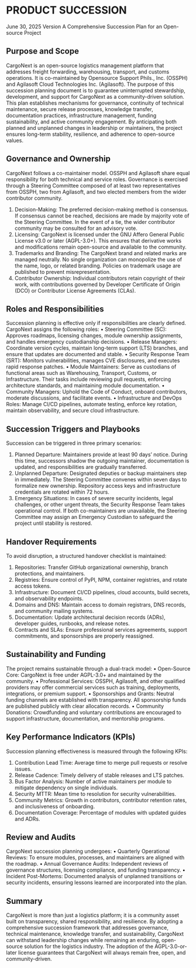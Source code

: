 # PRODUCT SUCCESSION
June 30, 2025 Version
A Comprehensive Succession Plan for an Open-source Project

## Purpose and Scope 
CargoNext is an open-source logistics management platform that addresses freight forwarding, warehousing, transport, and customs operations. It is co-maintained by Opensource Support Phils., Inc. (OSSPH) and Agilasoft Cloud Technologies Inc. (Agilasoft). The purpose of this succession planning document is to guarantee uninterrupted stewardship, development, and support for CargoNext as a community-driven solution. This plan establishes mechanisms for governance, continuity of technical maintenance, secure release processes, knowledge transfer, documentation practices, infrastructure management, funding sustainability, and active community engagement.
By anticipating both planned and unplanned changes in leadership or maintainers, the project ensures long-term stability, resilience, and adherence to open-source values.

## Governance and Ownership 
CargoNext follows a co-maintainer model. OSSPH and Agilasoft share equal responsibility for both technical and service roles. Governance is exercised through a Steering Committee composed of at least two representatives from OSSPH, two from Agilasoft, and two elected members from the wider contributor community.
1.	Decision-Making: The preferred decision-making method is consensus. If consensus cannot be reached, decisions are made by majority vote of the Steering Committee. In the event of a tie, the wider contributor community may be consulted for an advisory vote.
2.	Licensing: CargoNext is licensed under the GNU Affero General Public License v3.0 or later (AGPL-3.0+). This ensures that derivative works and modifications remain open-source and available to the community.
3.	Trademarks and Branding: The CargoNext brand and related marks are managed neutrally. No single organization can monopolize the use of the name, logo, or related branding. Policies on trademark usage are published to prevent misrepresentation.
4.	Contributor Ownership: Individual contributors retain copyright of their work, with contributions governed by Developer Certificate of Origin (DCO) or Contributor License Agreements (CLAs).

## Roles and Responsibilities 
Succession planning is effective only if responsibilities are clearly defined. CargoNext assigns the following roles:
•	Steering Committee (SC): Approves roadmaps, licensing changes, module ownership assignments, and handles emergency custodianship decisions.
•	Release Managers: Coordinate version cycles, maintain long-term support (LTS) branches, and ensure that updates are documented and stable.
•	Security Response Team (SRT): Monitors vulnerabilities, manages CVE disclosures, and executes rapid response patches.
•	Module Maintainers: Serve as custodians of functional areas such as Warehousing, Transport, Customs, or Infrastructure. Their tasks include reviewing pull requests, enforcing architecture standards, and maintaining module documentation.
•	Community Managers: Uphold the Code of Conduct, onboard contributors, moderate discussions, and facilitate events.
•	Infrastructure and DevOps Roles: Manage CI/CD pipelines, automate testing, enforce key rotation, maintain observability, and secure cloud infrastructure.

## Succession Triggers and Playbooks 
Succession can be triggered in three primary scenarios:
1.	Planned Departure: Maintainers provide at least 90 days’ notice. During this time, successors shadow the outgoing maintainer, documentation is updated, and responsibilities are gradually transferred.
2.	Unplanned Departure: Designated deputies or backup maintainers step in immediately. The Steering Committee convenes within seven days to formalize new ownership. Repository access keys and infrastructure credentials are rotated within 72 hours.
3.	Emergency Situations: In cases of severe security incidents, legal challenges, or other urgent threats, the Security Response Team takes operational control. If both co-maintainers are unavailable, the Steering Committee may assign an Emergency Custodian to safeguard the project until stability is restored.

## Handover Requirements 
To avoid disruption, a structured handover checklist is maintained:
1.	Repositories: Transfer GitHub organizational ownership, branch protections, and maintainers.
2.	Registries: Ensure control of PyPI, NPM, container registries, and rotate access tokens.
3.	Infrastructure: Document CI/CD pipelines, cloud accounts, build secrets, and observability endpoints.
4.	Domains and DNS: Maintain access to domain registrars, DNS records, and community mailing systems.
5.	Documentation: Update architectural decision records (ADRs), developer guides, runbooks, and release notes.
6.	Contracts and SLAs: Ensure professional services agreements, support commitments, and sponsorships are properly reassigned.

## Sustainability and Funding 
The project remains sustainable through a dual-track model:
•	Open-Source Core: CargoNext is free under AGPL-3.0+ and maintained by the community.
•	Professional Services: OSSPH, Agilasoft, and other qualified providers may offer commercial services such as training, deployments, integrations, or premium support.
•	Sponsorships and Grants: Neutral funding channels are established with transparency. All sponsorship funds are published publicly with clear allocation records.
•	Community Donations: Crowdfunding and voluntary contributions are encouraged to support infrastructure, documentation, and mentorship programs.

## Key Performance Indicators (KPIs) 
Succession planning effectiveness is measured through the following KPIs:
1.	Contribution Lead Time: Average time to merge pull requests or resolve issues.
2.	Release Cadence: Timely delivery of stable releases and LTS patches.
3.	Bus Factor Analysis: Number of active maintainers per module to mitigate dependency on single individuals.
4.	Security MTTR: Mean time to resolution for security vulnerabilities.
5.	Community Metrics: Growth in contributors, contributor retention rates, and inclusiveness of onboarding.
6.	Documentation Coverage: Percentage of modules with updated guides and ADRs.

## Review and Audits 
CargoNext succession planning undergoes:
•	Quarterly Operational Reviews: To ensure modules, processes, and maintainers are aligned with the roadmap.
•	Annual Governance Audits: Independent reviews of governance structures, licensing compliance, and funding transparency.
•	Incident Post-Mortems: Documented analysis of unplanned transitions or security incidents, ensuring lessons learned are incorporated into the plan.

## Summary
CargoNext is more than just a logistics platform; it is a community asset built on transparency, shared responsibility, and resilience. By adopting a comprehensive succession framework that addresses governance, technical maintenance, knowledge transfer, and sustainability, CargoNext can withstand leadership changes while remaining an enduring, open-source solution for the logistics industry. The adoption of the AGPL-3.0-or-later license guarantees that CargoNext will always remain free, open, and community-driven.

